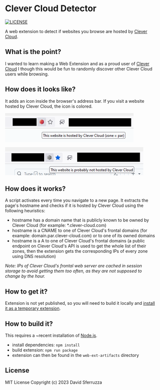 # Clever Cloud Detector

[![LICENSE](https://img.shields.io/badge/license-MIT-blue.svg)](LICENSE)

A web extension to detect if websites you browse are hosted by [Clever Cloud](https://www.clever-cloud.com).

## What is the point?

I wanted to learn making a Web Extension and as a proud user of [Clever Cloud](https://www.clever-cloud.com) I though this would be fun to randomly discover other Clever Cloud users while browsing.

## How does it looks like?

It adds an icon inside the browser's address bar.
If you visit a website hosted by Clever Cloud, the icon is colored.

![](screenshots/screenshot-yes.png)

![](screenshots/screenshot-no.png)

## How does it works?

A script activates every time you navigate to a new page.
It extracts the page's hostname and checks if it is hosted by Clever Cloud using the following heuristics:

- hostname has a domain name that is publicly known to be owned by Clever Cloud (for example: \*.clever-cloud.com)
- hostname is a CNAME to one of Clever Cloud's frontal domains (for example: domain.par.clever-cloud.com) or to one of its owned domains
- hostname is a A to one of Clever Cloud's frontal domains (a public endpoint on Clever Cloud's API is used to get the whole list of their zones, then the extension gets the corresponding IPs of every zone using DNS resolution)

_Note: IPs of Clever Cloud's frontal web server are cached in session storage to avoid getting them too often, as they are not supposed to change by the hour._

## How to get it?

Extension is not yet published, so you will need to build it locally and [install it as a temporary extension](https://extensionworkshop.com/documentation/develop/temporary-installation-in-firefox/).

## How to build it?

This requires a ~recent installation of [Node.js](https://nodejs.org).

- install dependencies: `npm install`
- build extension: `npm run package`
- extension can then be found in the `web-ext-artifacts` directory

## License

MIT License Copyright (c) 2023 David Sferruzza
